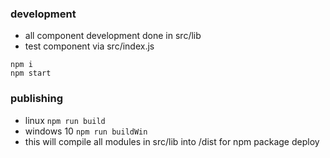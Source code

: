 ### development
- all component development done in src/lib
- test component via src/index.js
```
npm i
npm start
```

### publishing
- linux `npm run build`
- windows 10 `npm run buildWin`
- this will compile all modules in src/lib into /dist for npm package deploy